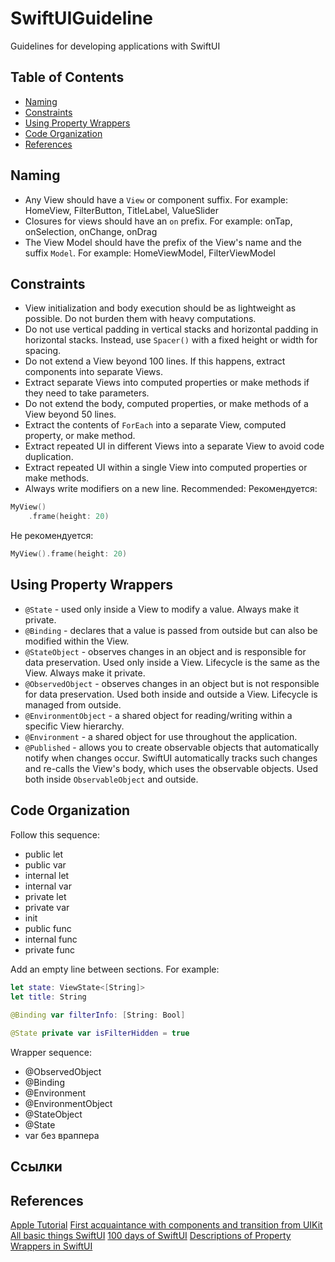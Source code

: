 # SwiftUIGuideline

Guidelines for developing applications with SwiftUI

## Table of Contents

- [Naming](#naming)
- [Constraints](#constraints)
- [Using Property Wrappers](#using-property-wrappers)
- [Code Organization](#code-organization)
- [References](#references)

## Naming

- Any View should have a `View` or component suffix. For example: HomeView, FilterButton, TitleLabel, ValueSlider
- Closures for views should have an `on` prefix. For example: onTap, onSelection, onChange, onDrag
- The View Model should have the prefix of the View's name and the suffix `Model`. For example: HomeViewModel, FilterViewModel

## Constraints

- View initialization and body execution should be as lightweight as possible. Do not burden them with heavy computations.
- Do not use vertical padding in vertical stacks and horizontal padding in horizontal stacks. Instead, use `Spacer()` with a fixed height or width for spacing.
- Do not extend a View beyond 100 lines. If this happens, extract components into separate Views.
- Extract separate Views into computed properties or make methods if they need to take parameters.
- Do not extend the body, computed properties, or make methods of a View beyond 50 lines.
- Extract the contents of `ForEach` into a separate View, computed property, or make method.
- Extract repeated UI in different Views into a separate View to avoid code duplication.
- Extract repeated UI within a single View into computed properties or make methods.
- Always write modifiers on a new line. Recommended:
Рекомендуется:
```swift
MyView()
    .frame(height: 20)
```
Не рекомендуется:
```swift
MyView().frame(height: 20)
```

## Using Property Wrappers

- `@State` - used only inside a View to modify a value. Always make it private.
- `@Binding` - declares that a value is passed from outside but can also be modified within the View.
- `@StateObject` - observes changes in an object and is responsible for data preservation. Used only inside a View. Lifecycle is the same as the View. Always make it private.
- `@ObservedObject` - observes changes in an object but is not responsible for data preservation. Used both inside and outside a View. Lifecycle is managed from outside.
- `@EnvironmentObject` - a shared object for reading/writing within a specific View hierarchy.
- `@Environment` - a shared object for use throughout the application.
- `@Published` - allows you to create observable objects that automatically notify when changes occur. SwiftUI automatically tracks such changes and re-calls the View's body, which uses the observable objects. Used both inside `ObservableObject` and outside.


## Code Organization

Follow this sequence:
- public let
- public var
- internal let
- internal var
- private let
- private var
- init
- public func
- internal func
- private func

Add an empty line between sections. For example:
```swift
let state: ViewState<[String]>
let title: String
    
@Binding var filterInfo: [String: Bool]

@State private var isFilterHidden = true
```

Wrapper sequence:
- @ObservedObject
- @Binding
- @Environment
- @EnvironmentObject
- @StateObject
- @State
- var без враппера

## Ссылки

## References

[Apple Tutorial](https://developer.apple.com/tutorials/swiftui/)
[First acquaintance with components and transition from UIKit](https://github.com/SimpleBoilerplates/SwiftUI-Cheat-Sheet)
[All basic things SwiftUI](https://fuckingswiftui.com)
[100 days of SwiftUI](https://www.hackingwithswift.com/100/swiftui)
[Descriptions of Property Wrappers in SwiftUI](https://disk.yandex.ru/i/5C8sPIZwXVOC7g)

